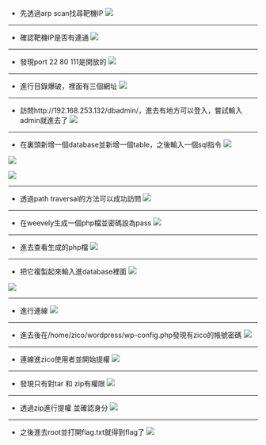 - 先透過arp scan找尋靶機IP
![](https://hackmd.io/_uploads/S1HNRuvin.png)

---
- 確認靶機IP是否有連通
![](https://hackmd.io/_uploads/SJ68Ruvjh.png)

---
- 發現port 22 80 111是開放的
![](https://hackmd.io/_uploads/HylHbtPi3.png)

---
- 進行目錄爆破，裡面有三個網址
![](https://hackmd.io/_uploads/rkb1QYvin.png)

---
- 訪問http://192.168.253.132/dbadmin/，進去有地方可以登入，嘗試輸入admin就進去了
![](https://hackmd.io/_uploads/SkiKNtPo3.png)

---
- 在裏頭新增一個database並新增一個table，之後輸入一個sql指令<?php phpinfo();?>
![](https://hackmd.io/_uploads/SkYXdKDj3.png)

![](https://hackmd.io/_uploads/H1ZL_KDs3.png)

![](https://hackmd.io/_uploads/Sk5zFYwj2.png)

---
- 透過path traversal的方法可以成功訪問
![](https://hackmd.io/_uploads/r1UyY9Pin.png)

---
- 在weevely生成一個php檔並密碼設為pass
![](https://hackmd.io/_uploads/HkrtUsPih.png)

---
- 進去查看生成的php檔
![](https://hackmd.io/_uploads/Sy2MPjvsh.png)


---
- 把它複製起來輸入進database裡面
![](https://hackmd.io/_uploads/rJW6EjDi2.png)

![](https://hackmd.io/_uploads/B1dowjDi2.png)

---
- 進行連線
![](https://hackmd.io/_uploads/Hy7M_ovj2.png)

---
- 進去後在/home/zico/wordpress/wp-config.php發現有zico的帳號密碼
![](https://hackmd.io/_uploads/rJxl9iwsn.png)

---
- 連線進zico使用者並開始提權
![](https://hackmd.io/_uploads/SkzbjsPj3.png)

---
- 發現只有對tar 和 zip有權限
![](https://hackmd.io/_uploads/BkOAjiDo3.png)

---
- 透過zip進行提權 並確認身分
![](https://hackmd.io/_uploads/Byr_xnvih.png)

---
- 之後進去root並打開flag.txt就得到flag了
![](https://hackmd.io/_uploads/BkiVW2Djn.png)


